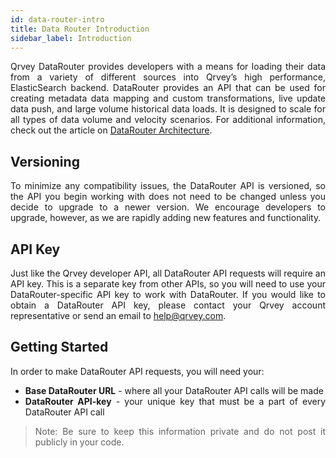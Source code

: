 ```yaml
---
id: data-router-intro
title: Data Router Introduction
sidebar_label: Introduction
---
```

<div style="text-align: justify">

Qrvey DataRouter provides developers with a means for loading their data from a variety of different sources into Qrvey’s high performance, ElasticSearch backend. DataRouter provides an API that can be used for creating metadata data mapping and custom transformations, live update data push, and large volume historical data loads.   It is designed to scale for all types of data volume and velocity scenarios. For additional information, check out the article on [DataRouter Architecture](https://devhelp.qrvey.com/article/233-architecture-overview).

## Versioning
To minimize any compatibility issues, the DataRouter API is versioned, so the API you begin working with does not need to be changed unless you decide to upgrade to a newer version. We encourage developers to upgrade, however, as we are rapidly adding new features and functionality.

## API Key
Just like the Qrvey developer API, all DataRouter API requests will require an API key.  This is a separate key from other APIs, so you will need to use your DataRouter-specific API key to work with DataRouter.   If you would like to obtain a DataRouter API key, please contact your Qrvey account representative or send an email to help@qrvey.com.

## Getting Started
In order to make DataRouter API requests, you will need your:

* **Base DataRouter URL** - where all your DataRouter API calls will be made
* **DataRouter API-key** - your unique key that must be a part of every DataRouter API call

> Note: Be sure to keep this information private and do not post it publicly in your code.

</div>
